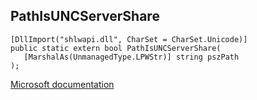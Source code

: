 ## PathIsUNCServerShare

```
[DllImport("shlwapi.dll", CharSet = CharSet.Unicode)]
public static extern bool PathIsUNCServerShare(
   [MarshalAs(UnmanagedType.LPWStr)] string pszPath
);
```

[Microsoft documentation](https://docs.microsoft.com/en-us/windows/win32/api/shlwapi/nf-shlwapi-pathisuncserversharew)
